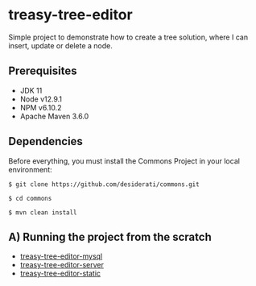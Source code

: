 # treasy-tree-editor

Simple project to demonstrate how to create a tree solution, where I can insert, update or delete a node.

## Prerequisites

* JDK 11
* Node v12.9.1
* NPM v6.10.2
* Apache Maven 3.6.0

## Dependencies 

Before everything, you must install the Commons Project in your local environment:
```
$ git clone https://github.com/desiderati/commons.git

$ cd commons

$ mvn clean install
```

## A) Running the project from the scratch

* [treasy-tree-editor-mysql](demo-treasy-tree-editor-mysql/README.md)
* [treasy-tree-editor-server](demo-treasy-tree-editor-server/README.md)
* [treasy-tree-editor-static](demo-treasy-tree-editor-static/README.md)